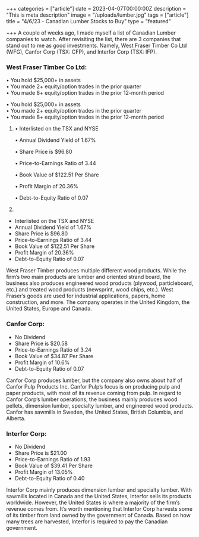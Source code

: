 +++
categories = ["article"]
date = 2023-04-07T00:00:00Z
description = "This is meta description"
image = "/uploads/lumber.jpg"
tags = ["article"]
title = "4/6/23 - Canadian Lumber Stocks to Buy"
type = "featured"

+++
A couple of weeks ago, I made myself a list of Canadian Lumber companies to watch. After revisiting the list, there are 3 companies that stand out to me as good investments. Namely, West Fraser Timber Co Ltd (WFG), Canfor Corp (TSX: CFP), and Interfor Corp (TSX: IFP).

### West Fraser Timber Co Ltd:

• You hold $25,000+ in assets  
• You made 2+ equity/option trades in the prior quarter  
• You made 8+ equity/option trades in the prior 12-month period

• You hold $25,000+ in assets  
• You made 2+ equity/option trades in the prior quarter  
• You made 8+ equity/option trades in the prior 12-month period

1. • Interlisted on the TSX and NYSE

   • Annual Dividend Yield of 1.67%

   • Share Price is $96.80

   • Price-to-Earnings Ratio of 3.44

   • Book Value of $122.51 Per Share

   • Profit Margin of 20.36%

   • Debt-to-Equity Ratio of 0.07
2. 

* Interlisted on the TSX and NYSE
* Annual Dividend Yield of 1.67%
* Share Price is $96.80
* Price-to-Earnings Ratio of 3.44
* Book Value of $122.51 Per Share
* Profit Margin of 20.36%
* Debt-to-Equity Ratio of 0.07

West Fraser Timber produces multiple different wood products. While the firm’s two main products are lumber and oriented strand board, the business also produces engineered wood products (plywood, particleboard, etc.) and treated wood products (newsprint, wood chips, etc.). West Fraser’s goods are used for industrial applications, papers, home construction, and more. The company operates in the United Kingdom, the United States, Europe and Canada.

### Canfor Corp:

* No Dividend
* Share Price is $20.58
* Price-to-Earnings Ratio of 3.24
* Book Value of $34.87 Per Share
* Profit Margin of 10.6%
* Debt-to-Equity Ratio of 0.07

Canfor Corp produces lumber, but the company also owns about half of Canfor Pulp Products Inc. Canfor Pulp’s focus is on producing pulp and paper products, with most of its revenue coming from pulp. In regard to Canfor Corp’s lumber operations, the business mainly produces wood pellets, dimension lumber, specialty lumber, and engineered wood products. Canfor has sawmills in Sweden, the United States, British Columbia, and Alberta.

### Interfor Corp:

* No Dividend
* Share Price is $21.00
* Price-to-Earnings Ratio of 1.93
* Book Value of $39.41 Per Share
* Profit Margin of 13.05%
* Debt-to-Equity Ratio of 0.40

Interfor Corp mainly produces dimension lumber and specialty lumber. With sawmills located in Canada and the United States, Interfor sells its products worldwide. However, the United States is where a majority of the firm’s revenue comes from. It’s worth mentioning that Interfor Corp harvests some of its timber from land owned by the government of Canada. Based on how many trees are harvested, Interfor is required to pay the Canadian government.